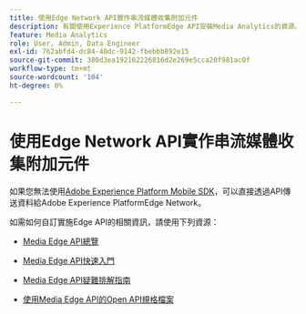 ```yaml
---
title: 使用Edge Network API實作串流媒體收集附加元件
description: 有關使用Experience PlatformEdge API安裝Media Analytics的資源。
feature: Media Analytics
role: User, Admin, Data Engineer
exl-id: 762abfd4-dc84-40dc-9142-fbebbb892e15
source-git-commit: 380d3ea192162226816d2e269e5cca20f981ac0f
workflow-type: tm+mt
source-wordcount: '104'
ht-degree: 0%

---
```


# 使用Edge Network API實作串流媒體收集附加元件

如果您無法使用[Adobe Experience Platform Mobile SDK](/help/implementation/edge/implementation-edge.md)，可以直接透過API傳送資料給Adobe Experience PlatformEdge Network。

如需如何自訂實施Edge API的相關資訊，請使用下列資源：

* [Media Edge API總覽](https://developer.adobe.com/cja-apis/docs/endpoints/media-edge/)

* [Media Edge API快速入門](https://developer.adobe.com/cja-apis/docs/endpoints/media-edge/getting-started/)

* [Media Edge API疑難排解指南](https://developer.adobe.com/cja-apis/docs/endpoints/media-edge/troubleshooting/)

* [使用Media Edge API的Open API規格檔案](https://developer.adobe.com/data-collection-apis/docs/api/media-edge/)
